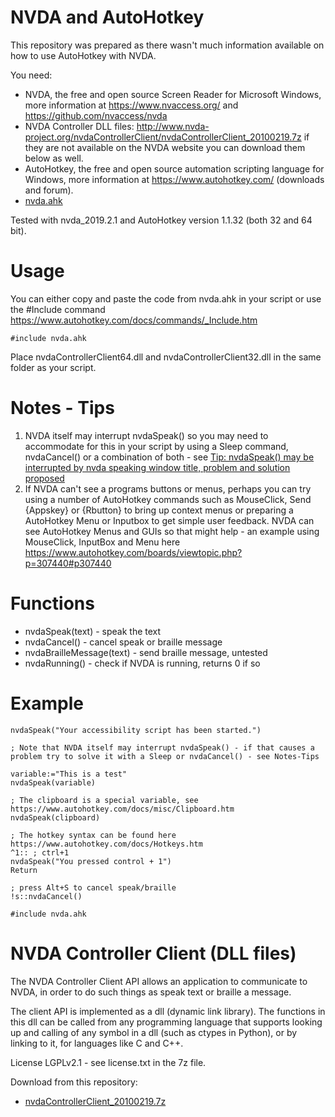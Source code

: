 # NVDA and AutoHotkey

This repository was prepared as there wasn't much information available on how to use AutoHotkey with NVDA.

You need:

* NVDA, the free and open source Screen Reader for Microsoft Windows, more information at https://www.nvaccess.org/ and https://github.com/nvaccess/nvda
* NVDA Controller DLL files: http://www.nvda-project.org/nvdaControllerClient/nvdaControllerClient_20100219.7z if they are not available on the NVDA website you can download them below as well.
* AutoHotkey, the free and open source automation scripting language for Windows, more information at https://www.autohotkey.com/ (downloads and forum). 
* [nvda.ahk](https://raw.githubusercontent.com/hi5/nvda-autohotkey/master/nvda.ahk)

Tested with nvda_2019.2.1 and AutoHotkey version 1.1.32 (both 32 and 64 bit).

# Usage

You can either copy and paste the code from nvda.ahk in your script or use the #Include command
https://www.autohotkey.com/docs/commands/_Include.htm

```autohotkey
#include nvda.ahk
```

Place nvdaControllerClient64.dll and nvdaControllerClient32.dll in the same folder as your script.

# Notes - Tips

1. NVDA itself may interrupt nvdaSpeak() so you may need to accommodate for this in your script by using a Sleep command, nvdaCancel() or a combination of both - see [Tip: nvdaSpeak() may be interrupted by nvda speaking window title, problem and solution proposed](https://github.com/hi5/nvda-autohotkey/issues/2)
2. If NVDA can't see a programs buttons or menus, perhaps you can try using a number of AutoHotkey commands such as MouseClick, Send {Appskey} or {Rbutton} to bring up context menus or preparing a AutoHotkey Menu or Inputbox to get simple user feedback. NVDA can see AutoHotkey Menus and GUIs so that might help - an example using MouseClick, InputBox and Menu here https://www.autohotkey.com/boards/viewtopic.php?p=307440#p307440

# Functions

* nvdaSpeak(text) - speak the text 
* nvdaCancel() - cancel speak or braille message
* nvdaBrailleMessage(text) - send braille message, untested
* nvdaRunning() - check if NVDA is running, returns 0 if so

# Example

```autohotkey
nvdaSpeak("Your accessibility script has been started.")

; Note that NVDA itself may interrupt nvdaSpeak() - if that causes a problem try to solve it with a Sleep or nvdaCancel() - see Notes-Tips

variable:="This is a test"
nvdaSpeak(variable)

; The clipboard is a special variable, see https://www.autohotkey.com/docs/misc/Clipboard.htm
nvdaSpeak(clipboard)

; The hotkey syntax can be found here https://www.autohotkey.com/docs/Hotkeys.htm
^1:: ; ctrl+1
nvdaSpeak("You pressed control + 1")
Return

; press Alt+S to cancel speak/braille
!s::nvdaCancel() 

#include nvda.ahk
```

# NVDA Controller Client (DLL files)

The NVDA Controller Client API allows an application to communicate to NVDA, in order to do such things as speak text or braille a message. 

The client API is implemented as a dll (dynamic link library). The functions in this dll can be called from any programming language that supports looking up and calling of any symbol in a dll (such as ctypes in Python), or by linking to it, for languages like C and C++.

License LGPLv2.1 - see license.txt in the 7z file.

Download from this repository:

* [nvdaControllerClient_20100219.7z](https://github.com/hi5/nvda-autohotkey/blob/master/nvdaControllerClient_20100219.7z?raw=true)
